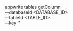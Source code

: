 appwrite tables getColumn \
        --databaseId <DATABASE_ID> \
        --tableId <TABLE_ID> \
        --key ''
